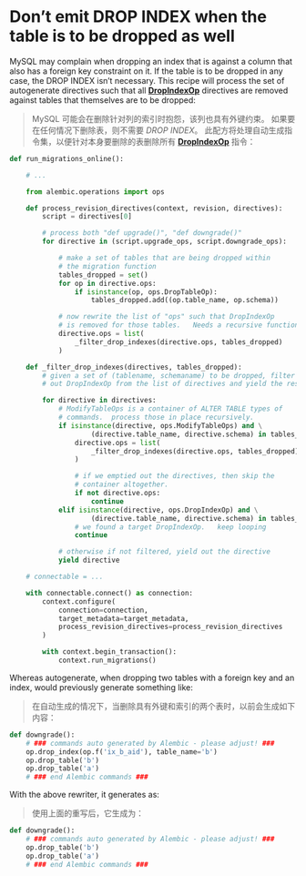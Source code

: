 # Don’t emit DROP INDEX when the table is to be dropped as well

[DropIndexOp]: ../en/api/operations.html#alembic.operations.ops.DropIndexOp

MySQL may complain when dropping an index that is against a column that also has a foreign key constraint on it. If the table is to be dropped in any case, the DROP INDEX isn’t necessary. This recipe will process the set of autogenerate directives such that all **[DropIndexOp]** directives are removed against tables that themselves are to be dropped:

> MySQL 可能会在删除针对列的索引时抱怨，该列也具有外键约束。 如果要在任何情况下删除表，则不需要 *DROP INDEX*。 此配方将处理自动生成指令集，以便针对本身要删除的表删除所有 **[DropIndexOp]** 指令：

```python
def run_migrations_online():

    # ...

    from alembic.operations import ops

    def process_revision_directives(context, revision, directives):
        script = directives[0]

        # process both "def upgrade()", "def downgrade()"
        for directive in (script.upgrade_ops, script.downgrade_ops):

            # make a set of tables that are being dropped within
            # the migration function
            tables_dropped = set()
            for op in directive.ops:
                if isinstance(op, ops.DropTableOp):
                    tables_dropped.add((op.table_name, op.schema))

            # now rewrite the list of "ops" such that DropIndexOp
            # is removed for those tables.   Needs a recursive function.
            directive.ops = list(
                _filter_drop_indexes(directive.ops, tables_dropped)
            )

    def _filter_drop_indexes(directives, tables_dropped):
        # given a set of (tablename, schemaname) to be dropped, filter
        # out DropIndexOp from the list of directives and yield the result.

        for directive in directives:
            # ModifyTableOps is a container of ALTER TABLE types of
            # commands.  process those in place recursively.
            if isinstance(directive, ops.ModifyTableOps) and \
                    (directive.table_name, directive.schema) in tables_dropped:
                directive.ops = list(
                    _filter_drop_indexes(directive.ops, tables_dropped)
                )

                # if we emptied out the directives, then skip the
                # container altogether.
                if not directive.ops:
                    continue
            elif isinstance(directive, ops.DropIndexOp) and \
                    (directive.table_name, directive.schema) in tables_dropped:
                # we found a target DropIndexOp.   keep looping
                continue

            # otherwise if not filtered, yield out the directive
            yield directive

    # connectable = ...

    with connectable.connect() as connection:
        context.configure(
            connection=connection,
            target_metadata=target_metadata,
            process_revision_directives=process_revision_directives
        )

        with context.begin_transaction():
            context.run_migrations()
```

Whereas autogenerate, when dropping two tables with a foreign key and an index, would previously generate something like:

> 在自动生成的情况下，当删除具有外键和索引的两个表时，以前会生成如下内容：

```python
def downgrade():
    # ### commands auto generated by Alembic - please adjust! ###
    op.drop_index(op.f('ix_b_aid'), table_name='b')
    op.drop_table('b')
    op.drop_table('a')
    # ### end Alembic commands ###
```

With the above rewriter, it generates as:

> 使用上面的重写后，它生成为：

```python
def downgrade():
    # ### commands auto generated by Alembic - please adjust! ###
    op.drop_table('b')
    op.drop_table('a')
    # ### end Alembic commands ###
```
